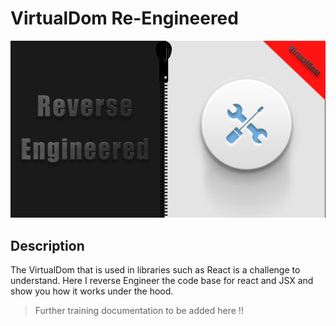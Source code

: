# VirtualDom Re-Engineered

![](./assets/images/reverseengineered_virtualdom.png)

## Description

The VirtualDom that is used in libraries such as React is a challenge to understand. Here I reverse Engineer the code base for react and JSX and show you how it works under the hood.

> Further training documentation to be added here !!